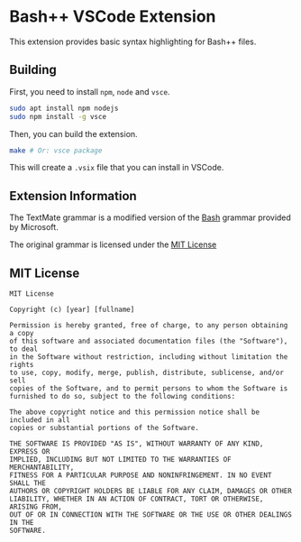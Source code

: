 # Bash++ VSCode Extension

This extension provides basic syntax highlighting for Bash++ files.

## Building

First, you need to install `npm`, `node` and `vsce`.

```bash
sudo apt install npm nodejs
sudo npm install -g vsce
```

Then, you can build the extension.

```bash
make # Or: vsce package
```

This will create a `.vsix` file that you can install in VSCode.

## Extension Information

The TextMate grammar is a modified version of the [Bash](https://github.com/microsoft/vscode-textmate/blob/main/test-cases/themes/syntaxes/Shell-Unix-Bash.tmLanguage.json) grammar provided by Microsoft.

The original grammar is licensed under the [MIT License](https://choosealicense.com/licenses/mit/)

## MIT License

```plaintext
MIT License

Copyright (c) [year] [fullname]

Permission is hereby granted, free of charge, to any person obtaining a copy
of this software and associated documentation files (the "Software"), to deal
in the Software without restriction, including without limitation the rights
to use, copy, modify, merge, publish, distribute, sublicense, and/or sell
copies of the Software, and to permit persons to whom the Software is
furnished to do so, subject to the following conditions:

The above copyright notice and this permission notice shall be included in all
copies or substantial portions of the Software.

THE SOFTWARE IS PROVIDED "AS IS", WITHOUT WARRANTY OF ANY KIND, EXPRESS OR
IMPLIED, INCLUDING BUT NOT LIMITED TO THE WARRANTIES OF MERCHANTABILITY,
FITNESS FOR A PARTICULAR PURPOSE AND NONINFRINGEMENT. IN NO EVENT SHALL THE
AUTHORS OR COPYRIGHT HOLDERS BE LIABLE FOR ANY CLAIM, DAMAGES OR OTHER
LIABILITY, WHETHER IN AN ACTION OF CONTRACT, TORT OR OTHERWISE, ARISING FROM,
OUT OF OR IN CONNECTION WITH THE SOFTWARE OR THE USE OR OTHER DEALINGS IN THE
SOFTWARE.
```